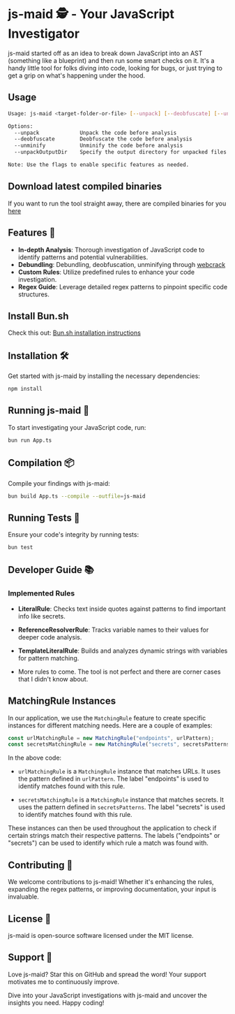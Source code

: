 # js-maid 🕵️ - Your JavaScript Investigator

js-maid started off as an idea to break down JavaScript into an AST (something like a blueprint) and then run some smart checks on it. It's a handy little tool for folks diving into code, looking for bugs, or just trying to get a grip on what's happening under the hood.

## Usage

```sh
Usage: js-maid <target-folder-or-file> [--unpack] [--deobfuscate] [--unminify] [--unpackOutputDir <path>]

Options:
  --unpack             Unpack the code before analysis
  --deobfuscate        Deobfuscate the code before analysis
  --unminify           Unminify the code before analysis
  --unpackOutputDir    Specify the output directory for unpacked files (default: "unpacked")

Note: Use the flags to enable specific features as needed.
```

## Download latest compiled binaries

If you want to run the tool straight away, there are compiled binaries for you [here](https://github.com/acuciureanu/js-maid/releases/latest)

## Features 🌟

- **In-depth Analysis**: Thorough investigation of JavaScript code to identify patterns and potential vulnerabilities.
- **Debundling**: Debundling, deobfuscation, unminifying through [webcrack](https://github.com/j4k0xb/webcrack)
- **Custom Rules**: Utilize predefined rules to enhance your code investigation.
- **Regex Guide**: Leverage detailed regex patterns to pinpoint specific code structures.

## Install Bun.sh

Check this out: [Bun.sh installation instructions](https://bun.sh/docs/installation)

## Installation 🛠

Get started with js-maid by installing the necessary dependencies:

```bash
npm install
```

## Running js-maid 🏃

To start investigating your JavaScript code, run:

```bash
bun run App.ts
```

## Compilation 📦

Compile your findings with js-maid:

```bash
bun build App.ts --compile --outfile=js-maid
```

## Running Tests 🧪

Ensure your code's integrity by running tests:

```bash
bun test
```

## Developer Guide 📚

### Implemented Rules

- **LiteralRule**: Checks text inside quotes against patterns to find important info like secrets.

- **ReferenceResolverRule**: Tracks variable names to their values for deeper code analysis.

- **TemplateLiteralRule**: Builds and analyzes dynamic strings with variables for pattern matching.

- More rules to come. The tool is not perfect and there are corner cases that I didn't know about.

## MatchingRule Instances

In our application, we use the `MatchingRule` feature to create specific instances for different matching needs. Here are a couple of examples:

```typescript
const urlMatchingRule = new MatchingRule("endpoints", urlPattern);
const secretsMatchingRule = new MatchingRule("secrets", secretsPatterns);
```

In the above code:

- `urlMatchingRule` is a `MatchingRule` instance that matches URLs. It uses the pattern defined in `urlPattern`. The label "endpoints" is used to identify matches found with this rule.

- `secretsMatchingRule` is a `MatchingRule` instance that matches secrets. It uses the pattern defined in `secretsPatterns`. The label "secrets" is used to identify matches found with this rule.

These instances can then be used throughout the application to check if certain strings match their respective patterns. The labels ("endpoints" or "secrets") can be used to identify which rule a match was found with.

## Contributing 🤝

We welcome contributions to js-maid! Whether it's enhancing the rules, expanding the regex patterns, or improving documentation, your input is invaluable.

## License 📜

js-maid is open-source software licensed under the MIT license.

## Support 💖

Love js-maid? Star this on GitHub and spread the word! Your support motivates me to continuously improve.

Dive into your JavaScript investigations with js-maid and uncover the insights you need. Happy coding!
